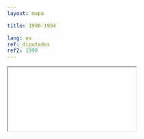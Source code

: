 ```yaml
---
layout: mapa

title: 1990-1994

lang: es
ref: diputados
ref2: 1990
---
```


<div>
<iframe class="mapa-iframe" src="../../repo_mapas/output/legislaturas/1989-presente/1990-1994_Diputados.html"></iframe>
</div>
